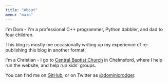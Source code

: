 ```yaml
---
title: "About"
menu: "main"
---
```


I'm Dom - I'm a professional C++ programmer, Python dabbler, and
dad to four children.

This blog is mostly me occasionally writing up my experience of
re-publishing this blog in another format.

I'm a Christian - I go to [Central Baptist
Church](https://www.centralbaptistchelmsford.org) in Chelmsford,
where I help run the website, and help run kids' groups.

You can find me on [GitHub](https://github.com/dominicrodger), or on
Twitter as [@dominicrodger](https://www.twitter.com/dominicrodger/).
